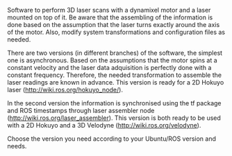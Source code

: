 Software to perform 3D laser scans with a dynamixel motor and a laser mounted on top of it. Be aware that the assembling of the information is done based on the assumption that the laser turns exactly around the axis of the motor. Also, modify system transformations and configuration files as needed.

There are two versions (in different branches) of the software, the simplest one is asynchronous. Based on the assumptions that the motor spins at a constant velocity and the laser data adquisition is perfectly done with a constant frequency. Therefore, the needed transformation to assemble the laser readings are known in advance. This version is ready for a 2D Hokuyo laser (http://wiki.ros.org/hokuyo_node/).

In the second version the information is synchronised using the tf package and ROS timestamps through laser assembler node (http://wiki.ros.org/laser_assembler). This version is both ready to be used with a 2D Hokuyo and a 3D Velodyne (http://wiki.ros.org/velodyne).

Choose the version you need according to your Ubuntu/ROS version and needs.

